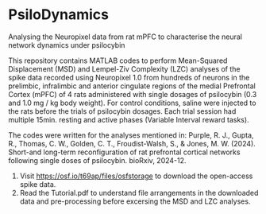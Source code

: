 # PsiloDynamics
Analysing the Neuropixel data from rat mPFC to characterise the neural network dynamics under psilocybin

This repository contains MATLAB codes to perform Mean-Squared Displacement (MSD) and Lempel-Ziv Complexity (LZC) analyses of the spike data recorded using Neuropixel 1.0 from hundreds of neurons in the prelimbic, infralimbic and anterior cingulate regions of the medial Prefrontal Cortex (mPFC) of 4 rats administered with single dosages of psilocybin (0.3 and 1.0 mg / kg body weight). For control conditions, saline were injected to the rats before the trials of psilocybin dosages. Each trial session had multiple 15min. resting and active phases (Variable Interval reward tasks). 

The codes were written for the analyses mentioned in: Purple, R. J., Gupta, R., Thomas, C. W., Golden, C. T., Froudist-Walsh, S., & Jones, M. W. (2024). Short-and long-term reconfiguration of rat prefrontal cortical networks following single doses of psilocybin. bioRxiv, 2024-12.

1. Visit https://osf.io/t69ap/files/osfstorage to download the open-access spike data.
2. Read the Tutorial.pdf to understand file arrangements in the downloaded data and pre-processing before excersing the MSD and LZC analyses.

